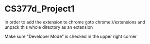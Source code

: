 # CS377d_Project1

In order to add the extension to chrome goto chrome://extensions and unpack this whole directory as an extension

Make sure "Developer Mode" is checked in the upper right corner
